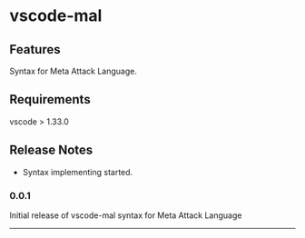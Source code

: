 # vscode-mal 

## Features

Syntax for Meta Attack Language.

## Requirements

vscode > 1.33.0

## Release Notes

* Syntax implementing started.

### 0.0.1

Initial release of vscode-mal syntax for Meta Attack Language

-----------------------------------------------------------------------------------------------------------

